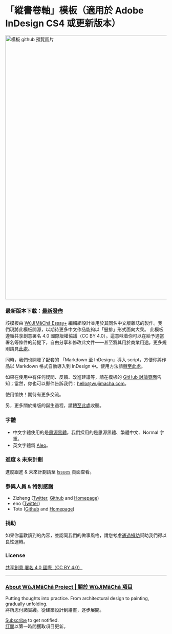 # 「縱書卷軸」模板（適用於 Adobe InDesign CS4 或更新版本）

<img width="821" alt="模板 github 預覽圖片" src="https://user-images.githubusercontent.com/46472238/154458130-036b876e-6abe-497d-b96a-5d62e22fbc9e.png">


### 最新版本下载：[最新發佈](https://github.com/wujimacha/Traditional-Chinese-Vertical-Writing-Typesetting-Template/releases)

該模板由 [WūJīMāChā Essay+](https://www.wujimacha.com/essay-plus-tc) 編輯組設計並用於其同名中文版雜誌的製作。我們現將此模板開源，以期待更多中文作品能夠以「豎排」形式面向大衆。
此模板遵循共享創意署名 4.0 國際版權協議（CC BY 4.0）。這意味着你可以在給予適當署名等條件的前提下，自由分享和修改此文件——甚至將其用於商業用途。更多規則請見[此處](https://creativecommons.org/licenses/by/4.0/deed.zh_TW)。

同時，我們也開發了配套的 「Markdown 至 InDesign」導入 script，方便你將作品以 Markdown 格式自動導入到 InDesign 中。使用方法請[轉至此處](https://github.com/wujimacha/InDesign-Scripts)。

如果在使用中有任何疑問、反饋、改進建議等，請在模板的 [GitHub 討論頁面](https://github.com/wujimacha/Traditional-Chinese-Vertical-Writing-Typesetting-Template/discussions)告知；當然，你也可以郵件告訴我們：[hello@wujimacha.com](mailto:hello@wujimacha.com)。

使用愉快！期待有更多交流。

另，更多關於排版的誕生過程，請[轉至此處](https://www.wujimacha.com/pub/22e02)收聽。

### 字體
- 中文字體使用的是[思源黑體](https://github.com/adobe-fonts/source-han-serif/raw/release/download-guide-source-han.pdf)。我們採用的是思源黑體、繁體中文、Normal 字重。
- 英文字體爲 [Aleo](https://fonts.google.com/specimen/Aleo)。

### 進度 & 未來計劃

進度跟進 & 未來計劃請至 [Issues](https://github.com/wujimacha/Traditional-Chinese-Vertical-Writing-Typesetting-Template/issues) 頁面查看。

### 參與人員 & 特別感謝
- Zizheng ([Twitter](https://twitter.com/zizheng_w), [Github](https://github.com/zizhengw) and [Homepage](https://zizhengw.github.io/))
- eno ([Twitter](https://twitter.com/enokoneko))
- Toto ([Github](https://github.com/toto-minai) and [Homepage](https://chunghwa.asia/))

### 捐助
如果你喜歡讀到的內容，並認同我們的做事風格，請您考慮[通過捐助](https://opencollective.com/wujimacha)幫助我們得以良性運轉。

### License
[共享創意 署名 4.0 國際（CC BY 4.0）](https://creativecommons.org/licenses/by/4.0/deed.zh_TW)

---

### [About WūJīMāChā Project | 關於 WūJīMāChā 項目](https://www.wujimacha.com/project)

Putting thoughts into practice. From architectural design to painting, gradually unfolding. 
<br>將所思付諸實踐。從建築設計到繪畫，逐步展開。

[Subscribe](https://www.wujimacha.com/pub/how-to-subscribe) to get notified. 
<br>[訂閱](https://www.wujimacha.com/pub/how-to-subscribe)以第一時間獲取項目更新。
